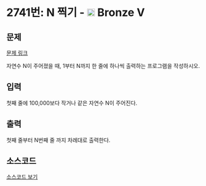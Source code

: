 # 2741번: N 찍기 - <img src="https://static.solved.ac/tier_small/1.svg" style="height:20px" /> Bronze V

<!-- performance -->

<!-- 문제 제출 후 깃허브에 푸시를 했을 때 제출한 코드의 성능이 입력될 공간입니다.-->

<!-- end -->

## 문제

[문제 링크](https://boj.kr/2741)


<p>자연수 N이 주어졌을 때, 1부터 N까지 한 줄에 하나씩 출력하는 프로그램을 작성하시오.</p>



## 입력


<p>첫째 줄에 100,000보다 작거나 같은 자연수 N이 주어진다.</p>



## 출력


<p>첫째 줄부터 N번째 줄 까지 차례대로 출력한다.</p>



## 소스코드

[소스코드 보기](N%20찍기.cs)